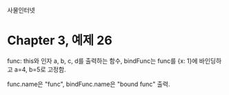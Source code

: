 
사물인터넷

Chapter 3, 예제 26
================================

func: this와 인자 a, b, c, d를 출력하는 함수, bindFunc는 func를 {x: 1}에 바인딩하고 a=4, b=5로 고정함.

func.name은 "func", bindFunc.name은 "bound func" 출력.
